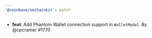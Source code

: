 ```yaml
---
'@coinbase/onchainkit': patch
---
```


- **feat**: Add Phantom Wallet connection support in `WalletModal`. By @cpcramer #1770
